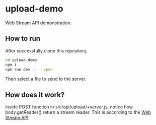 # upload-demo

Web Stream API demonstration.

## How to run

After successfully clone this repository,

```bash
cd upload-demo
npm i
npm run dev -- --open
```

Then select a file to send to the server.
## How does it work?

Inside POST function in src/api/upload/+server.js, notice how body.getReader() return a stream reader.  This is according to the [Web Stream API](https://developer.mozilla.org/en-US/docs/Web/API/Streams_API).
